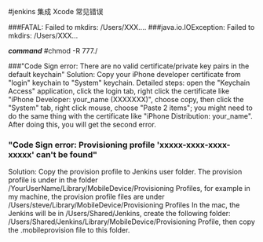 #jenkins 集成 Xcode 常见错误


###FATAL: Failed to mkdirs: /Users/XXX....
###java.io.IOException: Failed to mkdirs: /Users/XXX...

***command*** #chmod -R 777./   





###"Code Sign error: There are no valid certificate/private key pairs in the default keychain"
Solution: Copy your iPhone developer certificate from "login" keychain to "System" keychain.
Detailed steps:
  open the "Keychain Access" application, click the login tab, right click the certificate like "iPhone Developer: your_name (XXXXXXX)", choose copy, then click the "System" tab, right click mouse, choose "Paste 2 items"; you might need to do the same thing with the certificate like "iPhone Distribution: your_name".
After doing this, you will get the second error.





### "Code Sign error: Provisioning profile 'xxxxx-xxxx-xxxx-xxxxx' can't be found"
Solution: Copy the provision profile to Jenkins user folder.
The provision profile is under in the folder
/YourUserName/Library/MobileDevice/Provisioning Profiles,
for example in my machine, the provision profile files are under /Users/steve/Library/MobileDevice/Provisioning Profiles
In the mac, the Jenkins will be in /Users/Shared/Jenkins, create the following folder:
/Users/Shared/Jenkins/Library/MobileDevice/Provisioning Profile,  then copy the .mobileprovision file to this folder.